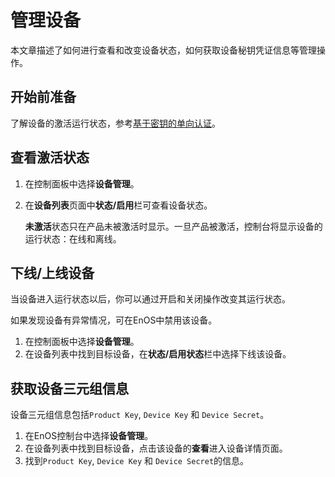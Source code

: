# 管理设备

本文章描述了如何进行查看和改变设备状态，如何获取设备秘钥凭证信息等管理操作。

## 开始前准备<beforestart>

了解设备的激活运行状态，参考[基于密钥的单向认证](../secretbased_authentication)。

## 查看激活状态<checkstatus>

1. 在控制面板中选择**设备管理**。
2. 在**设备列表**页面中**状态/启用**栏可查看设备状态。

   **未激活**状态只在产品未被激活时显示。一旦产品被激活，控制台将显示设备的运行状态：在线和离线。

## 下线/上线设备

   当设备进入运行状态以后，你可以通过开启和关闭操作改变其运行状态。

   如果发现设备有异常情况，可在EnOS中禁用该设备。

1. 在控制面板中选择**设备管理**。
2. 在设备列表中找到目标设备，在**状态/启用状态**栏中选择下线该设备。


## 获取设备三元组信息<obtiantriple>

设备三元组信息包括`Product Key`, `Device Key` 和 `Device Secret`。

1. 在EnOS控制台中选择**设备管理**。
2. 在设备列表中找到目标设备，点击该设备的**查看**进入设备详情页面。
3. 找到`Product Key`, `Device Key` 和 `Device Secret`的信息。
